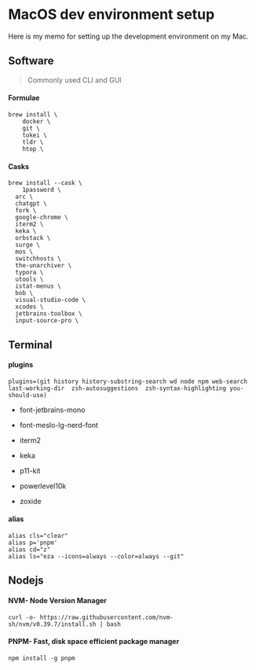 # MacOS dev environment setup

Here is my memo for setting up the development environment on my Mac.

## Software

> Commonly used CLI and GUI

#### Formulae

```shell
brew install \
	docker \
	git \
	tokei \
	tldr \
	htop \
```

#### Casks

```shell
brew install --cask \
	1password \
  arc \
  chatgpt \
  fork \
  google-chrome \
  iterm2 \
  keka \
  orbstack \
  surge \
  mos \
  switchhosts \
  the-unarchiver \
  typora \
  utools \
  istat-menus \
  bob \
  visual-studio-code \
  xcodes \
  jetbrains-toolbox \
  input-source-pro \
```

## Terminal

#### plugins

```shell
plugins=(git history history-substring-search wd node npm web-search last-working-dir  zsh-autosuggestions  zsh-syntax-highlighting you-should-use)
```

- font-jetbrains-mono

- font-meslo-lg-nerd-font

- iterm2

- keka

- p11-kit

- powerlevel10k

- zoxide

#### alias

```shell
alias cls="clear"
alias p='pnpm'
alias cd="z"
alias ls="eza --icons=always --color=always --git"
```

## Nodejs

#### NVM- Node Version Manager

```shell
curl -o- https://raw.githubusercontent.com/nvm-sh/nvm/v0.39.7/install.sh | bash
```

#### PNPM- Fast, disk space efficient package manager

```shell
npm install -g pnpm
```
